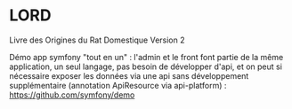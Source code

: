 # LORD
Livre des Origines du Rat Domestique Version 2

Démo app symfony "tout en un" : l'admin et le front font partie de la même application, un seul langage, pas besoin de développer d'api, et on peut si nécessaire exposer les données via une api sans développement supplémentaire (annotation ApiResource via api-platform) : https://github.com/symfony/demo
